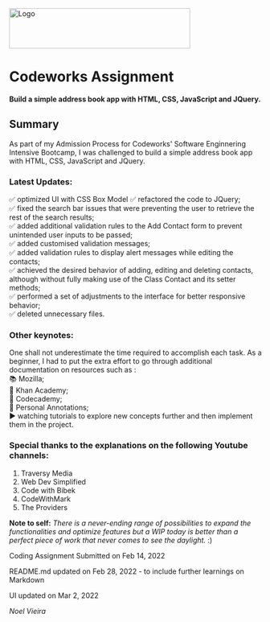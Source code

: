 <img src=https://mliv6plxtvjb.i.optimole.com/ZgNWX2w-y_0xexpj/w:auto/h:auto/q:auto/https://codeworks.me/wp-content/uploads/2019/07/logo-horizontal-orange.svg alt=Logo Codeworks width=360 height=80>

# Codeworks Assignment

**Build a simple address book app with HTML, CSS, JavaScript and JQuery.**

## Summary

As part of my Admission Process for Codeworks' Software Enginnering Intensive Bootcamp, I was challenged to build a simple address book app with HTML, CSS, JavaScript and JQuery.

### Latest Updates: 
:white_check_mark: optimized UI with CSS Box Model
:white_check_mark: refactored the code to JQuery;  
:white_check_mark: fixed the search bar issues that were preventing the user to retrieve the rest of the search results;  
:white_check_mark: added additional validation rules to the Add Contact form to prevent unintended user inputs to be passed;  
:white_check_mark: added customised validation messages;  
:white_check_mark: added validation rules to display alert messages while editing the contacts;  
:white_check_mark: achieved the desired behavior of adding, editing and deleting contacts, although without fully making use of the Class Contact and its setter methods;  
:white_check_mark: performed a set of adjustments to the interface for better responsive behavior;  
:white_check_mark: deleted unnecessary files.  

### Other keynotes: 

One shall not underestimate the time required to accomplish each task. As a beginner, I had to put the extra effort to go through additional documentation on resources such as :  
  :books: Mozilla;  
  :owl: Khan Academy;  
  :robot: Codecademy;  
  :notebook: Personal Annotations;  
  :arrow_forward: watching tutorials to explore new concepts further and then implement them in the project.

### Special thanks to the explanations on the following Youtube channels: 
1. Traversy Media
2. Web Dev Simplified
3. Code with Bibek
4. CodeWithMark
5. The Providers


**Note to self:** *There is a never-ending range of possibilities to expand the functionalities and optimize features but a WIP today is better than a perfect piece of work that never comes to see the daylight.* :)

Coding Assignment Submitted on Feb 14, 2022

README.md updated on Feb 28, 2022 - to include further learnings on Markdown

UI updated on Mar 2, 2022

*Noel Vieira*
